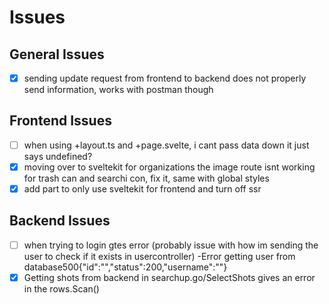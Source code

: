 # Issues

## General Issues

- [x] sending update request from frontend to backend does not properly send information, works with postman though

## Frontend Issues

- [ ] when using +layout.ts and +page.svelte, i cant pass data down it just says undefined?
- [x] moving over to sveltekit for organizations the image route isnt working for trash can and searchi con, fix it, same with global styles
- [x] add part to only use sveltekit for frontend and turn off ssr

## Backend Issues

- [ ] when trying to login gtes error (probably issue with how im sending the user to check if it exists in usercontroller)
      -Error getting user from database500{"id":"","status":200,"username":""}
- [x] Getting shots from backend in searchup.go/SelectShots gives an error in the rows.Scan()
